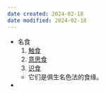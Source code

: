 ```yaml
---
date created: 2024-02-18
date modified: 2024-02-18
---
```

- 名食
    1. [触食](触食.md) 
    2. [意思食](意思食.md) 
    3. [识食](识食.md) 
    - 它们是俱生名色法的食缘。
- 
